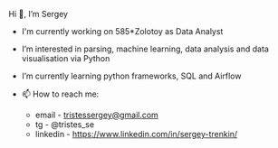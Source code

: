 Hi 👀, I’m Sergey

- I'm currently working on 585*Zolotoy as Data Analyst

- I’m interested in parsing, machine learning, data analysis and data visualisation via Python

- I’m currently learning python frameworks, SQL and Airflow

- 📫 How to reach me:
  - email - tristessergey@gmail.com
  - tg - @tristes_se
  - linkedin - https://www.linkedin.com/in/sergey-trenkin/
